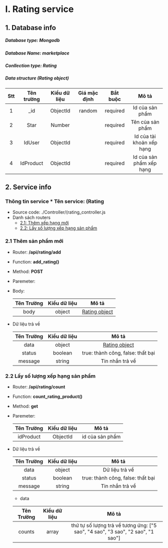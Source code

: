 # I.  Rating service
## 1. Database info
##### Database type: Mongodb
##### Database Name: marketplace
##### Conllection type: Rating
##### Data structure (Rating object)

|Stt|Tên trường| Kiểu dữ liệu | Giá mặc định | Bắt buộc | Mô tả |
|:------------------:|:------------------:  |:------------:    |:----------------:    |:--------:    |:--------------------------------------------------:  |  
|1| _id               | ObjectId  | random | required | Id của sản phẩm |
|2| Star              | Number    |           | required | Tên của sản phẩm |
|3| IdUser            | ObjectId  |           | required | Id của tài khoản xếp hạng |
|4| IdProduct         | ObjectId  |           | required | Id của sản phẩm xếp hạng |

## 2. Service info  
### Thông tin service * Tên service: **(Rating**  
* Source code: ./Controller/(rating_controller.js  
* Danh sách routers  
   * [2.1: Thêm xếp hạng mới](#21--thêm-xếp-hạng-mới)  
   * [2.2: Lấy số lượng xếp hạng sản phẩm ](#22--Lấy-số-lượng-xếp-hạng-sản-phẩm)  
   
### 2.1  Thêm sản phẩm mới  
 - Router: **/api/rating/add**  
 - Function: **add_rating()**  
 - Method: **POST**
 - Paremeter: 
 - Body:

    | Tên Trường  | Kiểu dữ liệu     |               Mô tả                  |  
    |:----------:  |:------------:    |:--------------------------------:    |  
    |    body     |    object |         [ Rating object](#data-structure-rating-object)      |

- Dữ liệu trả về

    | Tên Trường   | Kiểu dữ liệu     |                        Mô tả                         |  
    |:----------:  |:------------:    |:---------------------------------------------------: |  
    |   data      |    object        | [ Rating object](#data-structure-rating-object)       |  
    |   status     |    boolean         | true: thành công, false: thất bại                  |  
    |   message    |    string        | Tin nhắn trả về                                      |  

### 2.2  Lấy số lượng xếp hạng sản phẩm  
 - Router: **/api/rating/count**  
 - Function: **count_rating_product()**  
 - Method: **get**
 - Paremeter: 

    | Tên Trường  | Kiểu dữ liệu     |               Mô tả                  |  
    |:----------:  |:------------:    |:--------------------------------:    |  
    |    idProduct     |    ObjectId |         id của sản phẩm      |

- Dữ liệu trả về

    | Tên Trường   | Kiểu dữ liệu     |                        Mô tả                         |  
    |:----------:  |:------------:    |:---------------------------------------------------: |  
    |   data      |    object           | Dữ liệu trả về       |  
    |   status     |    boolean         | true: thành công, false: thất bại                  |  
    |   message    |    string          | Tin nhắn trả về                                      |  

    + data

    | Tên Trường   | Kiểu dữ liệu     |                        Mô tả                         |  
    |:----------:  |:------------:    |:---------------------------------------------------: |  
    |   counts      |    array           | thứ tự số lượng trả về tương ứng: ["5 sao", "4 sao", "3 sao", "2 sao", "1 sao"]       |  
    